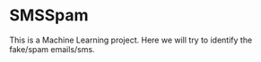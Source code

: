 # SMSSpam
This is a Machine Learning project. Here we will try to identify the fake/spam emails/sms.
